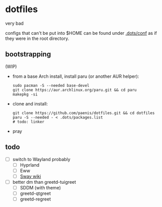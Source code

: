 # dotfiles

very bad

configs that can't be put into $HOME can be found under [.dots/conf](/.dots/conf) as if they were in the root directory.

## bootstrapping

(WIP)

- from a base Arch install, install paru (or another AUR helper):

  ```shell
  sudo pacman -S --needed base-devel
  git clone https://aur.archlinux.org/paru.git && cd paru
  makepkg -si
  ```

- clone and install:

  ```shell
  git clone https://github.com/paenis/dotfiles.git && cd dotfiles
  paru -S --needed - < .dots/packages.list
  # todo: linker
  ```

- pray

## todo

- [ ] switch to Wayland probably
  - [ ] Hyprland
  - [ ] Eww
  - [ ] [Sway wiki][sw]
- [ ] better dm than greetd-tuigreet
  - [ ] SDDM (with theme)
  - [ ] greetd-qtgreet
  - [ ] greetd-regreet

[sw]: https://github.com/swaywm/sway/wiki/Useful-add-ons-for-sway
